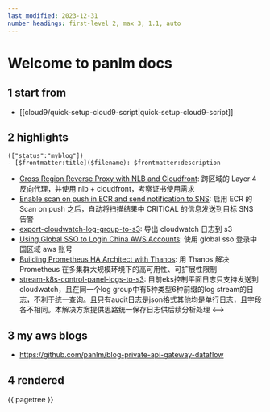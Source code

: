 ```yaml
---
last_modified: 2023-12-31
number headings: first-level 2, max 3, 1.1, auto
---
```


# Welcome to panlm docs

## 1 start from
- [[cloud9/quick-setup-cloud9-script|quick-setup-cloud9-script]]

## 2 highlights
```expander
(["status":"myblog"])
- [$frontmatter:title]($filename): $frontmatter:description
```
- [Cross Region Reverse Proxy with NLB and Cloudfront](cross-region-reverse-proxy-with-nlb-cloudfront): 跨区域的 Layer 4 反向代理，并使用 nlb + cloudfront，考察证书使用需求
- [Enable scan on push in ECR and send notification to SNS](ecr-scan-on-push-notification-sns): 启用 ECR 的 Scan on push 之后，自动将扫描结果中 CRITICAL 的信息发送到目标 SNS 告警
- [export-cloudwatch-log-group-to-s3](export-cloudwatch-log-group-to-s3): 导出 cloudwatch 日志到 s3
- [Using Global SSO to Login China AWS Accounts](global-sso-and-china-aws-accounts): 使用 global sso 登录中国区域 aws 账号
- [Building Prometheus HA Architect with Thanos](POC-prometheus-ha-architect-with-thanos): 用 Thanos 解决 Prometheus 在多集群大规模环境下的高可用性、可扩展性限制
- [stream-k8s-control-panel-logs-to-s3](stream-k8s-control-panel-logs-to-s3): 目前eks控制平面日志只支持发送到cloudwatch，且在同一个log group中有5种类型6种前缀的log stream的日志，不利于统一查询。且只有audit日志是json格式其他均是单行日志，且字段各不相同。本解决方案提供思路统一保存日志供后续分析处理
<-->

## 3 my aws blogs
- https://github.com/panlm/blog-private-api-gateway-dataflow

## 4 rendered

{{ pagetree }}

